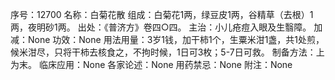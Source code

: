 序号：12700
名称：白菊花散
组成：白菊花1两，绿豆皮1两，谷精草（去根）1两，夜明砂1两。
出处：《普济方》卷四○四。
主治：小儿疮痘入眼及生翳障。
加减：None
功效：None
用法用量：3岁1钱，加干柿1个，生粟米泔1盏，共1处煎，候米泔尽，只将干柿去核食之，不拘时候，1日可3枚；5-7日可救。
制备方法：上为末。
临床应用：None
各家论述：None
用药禁忌：None
附注：None
